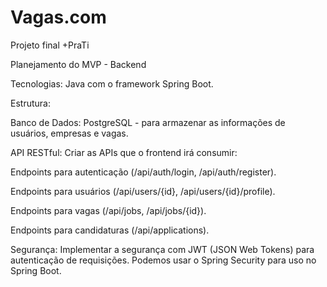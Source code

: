 # Vagas.com
Projeto final +PraTi


Planejamento do MVP - Backend

Tecnologias: Java com o framework Spring Boot.

Estrutura: 

Banco de Dados: PostgreSQL - para armazenar as informações de usuários, empresas e vagas.

API RESTful: Criar as APIs que o frontend irá consumir: 

Endpoints para autenticação (/api/auth/login, /api/auth/register).

Endpoints para usuários (/api/users/{id}, /api/users/{id}/profile).

Endpoints para vagas (/api/jobs, /api/jobs/{id}).

Endpoints para candidaturas (/api/applications).

Segurança: Implementar a segurança com JWT (JSON Web Tokens) para autenticação de requisições. Podemos usar o Spring Security para uso no Spring Boot.
